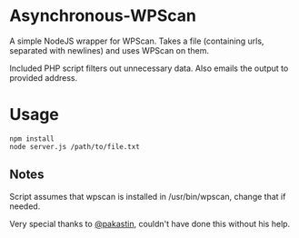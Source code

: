 Asynchronous-WPScan
===================

A simple NodeJS wrapper for WPScan. Takes a file (containing urls, separated with newlines) and uses WPScan on them.

Included PHP script filters out unnecessary data. Also emails the output to provided address.

Usage
=====

    npm install
    node server.js /path/to/file.txt

Notes
-----

Script assumes that wpscan is installed in /usr/bin/wpscan, change that if needed.

Very special thanks to [@pakastin](https://github.com/pakastin), couldn't have done this without his help.